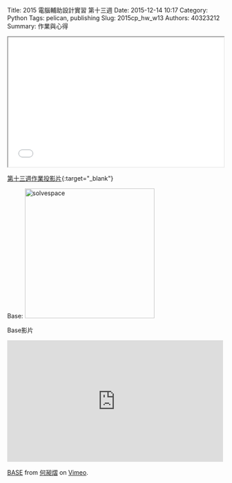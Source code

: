 Title: 2015 電腦輔助設計實習 第十三週
Date: 2015-12-14 10:17
Category: Python
Tags: pelican, publishing
Slug: 2015cp_hw_w13
Authors: 40323212
Summary: 作業與心得

<iframe src="40323212_cp_w13.html" width="500" height="300"></iframe>

[第十三週作業投影片](40323212_cp_w13.html){:target="_blank"}

Base:
<img src="https://copy.com/nFu7qBtxSSANKMWi"
width="300" alt="solvespace"></img>

Base影片
<iframe src="https://player.vimeo.com/video/150253537" width="500" height="281" frameborder="0" webkitallowfullscreen mozallowfullscreen allowfullscreen></iframe> <p><a href="https://vimeo.com/150253537">BASE</a> from <a href="https://vimeo.com/user33034021">何昶熠</a> on <a href="https://vimeo.com">Vimeo</a>.</p>




